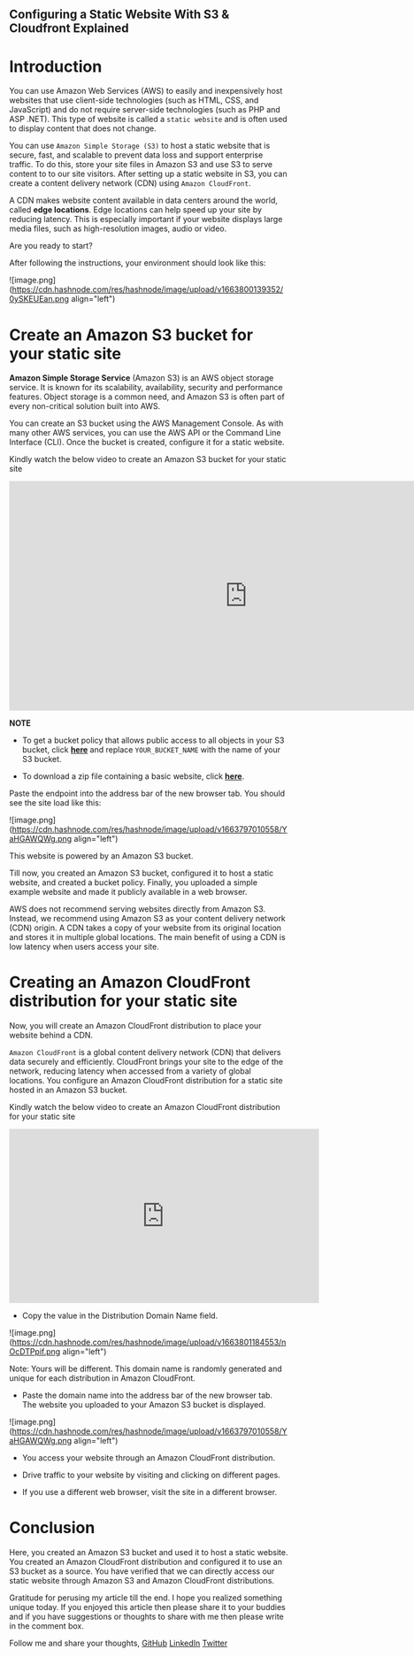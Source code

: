 ## Configuring a Static Website With S3 & Cloudfront Explained


# Introduction




You can use Amazon Web Services (AWS) to easily and inexpensively host websites that use client-side technologies (such as HTML, CSS, and JavaScript) and do not require server-side technologies (such as PHP and ASP .NET). This type of website is called a `static website` and is often used to display content that does not change. 


You can use `Amazon Simple Storage (S3)` to host a static website that is secure, fast, and scalable to prevent data loss and support enterprise traffic. To do this, store your site files in Amazon S3 and use S3 to serve content to to our site visitors. After setting up a static website in S3, you can create a content delivery network (CDN) using `Amazon CloudFront`. 

A CDN makes website content available in data centers around the world, called **edge locations**. Edge locations can help speed up your site by reducing latency. This is especially important if your website displays large media files, such as high-resolution images, audio or video. 

Are you ready to start?

After following the instructions, your environment should look like this:

![image.png](https://cdn.hashnode.com/res/hashnode/image/upload/v1663800139352/0ySKEUEan.png align="left")


# Create an Amazon S3 bucket for your static site

**Amazon Simple Storage Service** (Amazon S3) is an AWS object storage service. It is known for its scalability, availability, security and performance features. Object storage is a common need, and Amazon S3 is often part of every non-critical solution built into AWS.

You can create an S3 bucket using the AWS Management Console. As with many other AWS services, you can use the AWS API or the Command Line Interface (CLI). Once the bucket is created, configure it for a static website.

Kindly watch the below video to create an Amazon S3 bucket for your static site





<iframe width="860" height="415" src="https://www.youtube.com/embed/tkEpYMdZnGE?start=8" title="YouTube video player" frameborder="0" allow="accelerometer; autoplay; clipboard-write; encrypted-media; gyroscope; picture-in-picture" allowfullscreen></iframe>


**NOTE**

- To get a bucket policy that allows public access to all objects in your S3 bucket, click **[here](https://github.com/MakendranG/Youtube/blob/main/Video%201/AWS%20Bucket%20Policy)** and replace `YOUR_BUCKET_NAME` with the name of your S3 bucket.

- To download a zip file containing a basic website, click **[here](https://drive.google.com/drive/folders/1_3oU5rnQbcUQtsdnWsxYL96afJLCUjna?usp=sharing)**.


Paste the endpoint into the address bar of the new browser tab. You should see the site load like this:


![image.png](https://cdn.hashnode.com/res/hashnode/image/upload/v1663797010558/YaHGAWQWg.png align="left")

This website is powered by an Amazon S3 bucket.

Till now, you created an Amazon S3 bucket, configured it to host a static website, and created a bucket policy. Finally, you uploaded a simple example website and made it publicly available in a web browser.

AWS does not recommend serving websites directly from Amazon S3. Instead, we recommend using Amazon S3 as your content delivery network (CDN) origin. A CDN takes a copy of your website from its original location and stores it in multiple global locations. The main benefit of using a CDN is low latency when users access your site.

# Creating an Amazon CloudFront distribution for your static site

Now, you will create an Amazon CloudFront distribution to place your website behind a CDN.


`Amazon CloudFront` is a global content delivery network (CDN) that delivers data securely and efficiently. CloudFront brings your site to the edge of the network, reducing latency when accessed from a variety of global locations. You configure an Amazon CloudFront distribution for a static site hosted in an Amazon S3 bucket.

Kindly watch the below video to create an Amazon CloudFront distribution for your static site


<iframe width="560" height="315" src="https://www.youtube.com/embed/S2m28ciMAc0" title="YouTube video player" frameborder="0" allow="accelerometer; autoplay; clipboard-write; encrypted-media; gyroscope; picture-in-picture" allowfullscreen></iframe>


- Copy the value in the Distribution Domain Name field.


![image.png](https://cdn.hashnode.com/res/hashnode/image/upload/v1663801184553/nOcDTPpif.png align="left")

Note: Yours will be different. This domain name is randomly generated and unique for each distribution in Amazon CloudFront. 

- Paste the domain name into the address bar of the new browser tab. The website you uploaded to your Amazon S3 bucket is displayed.

![image.png](https://cdn.hashnode.com/res/hashnode/image/upload/v1663797010558/YaHGAWQWg.png align="left")



- You access your website through an Amazon CloudFront distribution.

- Drive traffic to your website by visiting and clicking on different pages.

- If you use a different web browser, visit the site in a different browser. 


# Conclusion

Here, you created an Amazon S3 bucket and used it to host a static website. You created an Amazon CloudFront distribution and configured it to use an S3 bucket as a source. You have verified that we can directly access our static website through Amazon S3 and Amazon CloudFront distributions.

Gratitude for perusing my article till the end. I hope you realized something unique today. If you enjoyed this article then please share it to your buddies and if you have suggestions or thoughts to share with me then please write in the comment box.


Follow me and share your thoughts,
[GitHub](https://github.com/MakendranG)
[LinkedIn](https://www.linkedin.com/in/makendran/)
[Twitter](https://twitter.com/MakendranG)






